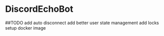 # DiscordEchoBot

##TODO
add auto disconnect
add better user state management
add locks
setup docker image
